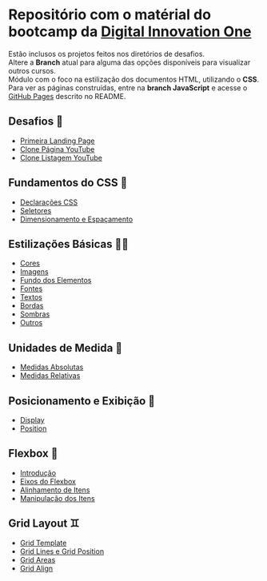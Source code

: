 # Repositório com o matérial do bootcamp da [Digital Innovation One](https://web.dio.me)
Estão inclusos os projetos feitos nos diretórios de desafios. <br>
Altere a **Branch** atual para alguma das opções disponíveis para visualizar outros cursos. <br>
Módulo com o foco na estilização dos documentos HTML, utilizando o **CSS**.
Para ver as páginas construídas, entre na **branch JavaScript** e acesse o [GitHub Pages](https://gabryel-barboza.github.io/DIO/) descrito no README.

## Desafios 💯
* [Primeira Landing Page](https://github.com/Gabryel-Barboza/DIO/tree/CSS/web_developer/css/Desafios/Primeira%20Landing%20Page)
* [Clone Página YouTube](https://github.com/Gabryel-Barboza/DIO/tree/CSS/web_developer/css/Desafios/Clone%20Página%20YouTube)
* [Clone Listagem YouTube](https://github.com/Gabryel-Barboza/DIO/tree/CSS/web_developer/css/Desafios/Clone%20Listagem%20do%20Youtube)
  
## Fundamentos do CSS 👶
* [Declarações CSS](https://github.com/Gabryel-Barboza/DIO/tree/CSS/web_developer/css/01_Fundamentos/01_Declarações%20CSS)
* [Seletores](https://github.com/Gabryel-Barboza/DIO/tree/CSS/web_developer/css/01_Fundamentos/02_Seletores)
* [Dimensionamento e Espaçamento](https://github.com/Gabryel-Barboza/DIO/tree/CSS/web_developer/css/01_Fundamentos/03_Propriedades%20Dimensionamento%20e%20Espaçamento)

## Estilizações Básicas 👨‍💻
* [Cores](https://github.com/Gabryel-Barboza/DIO/tree/CSS/web_developer/css/02_Estilizações%20Básicas/Cores)
* [Imagens](https://github.com/Gabryel-Barboza/DIO/tree/CSS/web_developer/css/02_Estilizações%20Básicas/Imagens)
* [Fundo dos Elementos](https://github.com/Gabryel-Barboza/DIO/tree/CSS/web_developer/css/02_Estilizações%20Básicas/Fundo%20dos%20Elementos)
* [Fontes](https://github.com/Gabryel-Barboza/DIO/tree/CSS/web_developer/css/02_Estilizações%20Básicas/Fontes)
* [Textos](https://github.com/Gabryel-Barboza/DIO/tree/CSS/web_developer/css/02_Estilizações%20Básicas/Textos)
* [Bordas](https://github.com/Gabryel-Barboza/DIO/tree/CSS/web_developer/css/02_Estilizações%20Básicas/Bordas)
* [Sombras](https://github.com/Gabryel-Barboza/DIO/tree/CSS/web_developer/css/02_Estilizações%20Básicas/Sombras)
* [Outros](https://github.com/Gabryel-Barboza/DIO/tree/CSS/web_developer/css/02_Estilizações%20Básicas/Outros)

## Unidades de Medida 🔢
* [Medidas Absolutas](https://github.com/Gabryel-Barboza/DIO/tree/CSS/web_developer/css/03_Unidades%20de%20Medida/Unidades%20Absolutas)
* [Medidas Relativas](https://github.com/Gabryel-Barboza/DIO/tree/CSS/web_developer/css/03_Unidades%20de%20Medida/Unidades%20Relativas)

## Posicionamento e Exibição 🚩
* [Display](https://github.com/Gabryel-Barboza/DIO/blob/CSS/web_developer/css/04_Posicionamento%20e%20Exibição/Display/)
* [Position](https://github.com/Gabryel-Barboza/DIO/tree/CSS/web_developer/css/04_Posicionamento%20e%20Exibição/Position)

## Flexbox 🎴
* [Introdução](https://github.com/Gabryel-Barboza/DIO/tree/CSS/web_developer/css/05_Flexbox/01_Introdução)
* [Eixos do Flexbox](https://github.com/Gabryel-Barboza/DIO/tree/CSS/web_developer/css/05_Flexbox/02_Eixos%20do%20Flexbox)
* [Alinhamento de Itens](https://github.com/Gabryel-Barboza/DIO/tree/CSS/web_developer/css/05_Flexbox/03_Alinhamento%20de%20Items)
* [Manipulação dos Itens](https://github.com/Gabryel-Barboza/DIO/tree/CSS/web_developer/css/05_Flexbox/04_Manipulação%20dos%20Items)

## Grid Layout ♊
* [Grid Template](https://github.com/Gabryel-Barboza/DIO/tree/CSS/web_developer/css/06_Grid%20Layout/Grid%20Template)
* [Grid Lines e Grid Position](https://github.com/Gabryel-Barboza/DIO/tree/CSS/web_developer/css/06_Grid%20Layout/Grid%20Lines%20e%20Position)
* [Grid Areas](https://github.com/Gabryel-Barboza/DIO/tree/CSS/web_developer/css/06_Grid%20Layout/Grid%20Area)
* [Grid Align](https://github.com/Gabryel-Barboza/DIO/tree/CSS/web_developer/css/06_Grid%20Layout/Grid%20Align)
